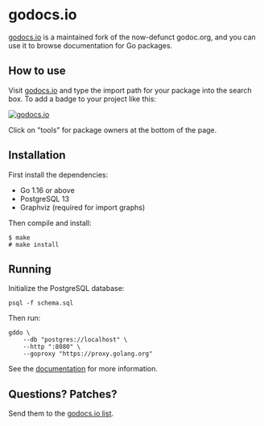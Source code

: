 # godocs.io

[godocs.io](https://godocs.io) is a maintained fork of the now-defunct
godoc.org, and you can use it to browse documentation for Go packages.

## How to use

Visit [godocs.io](https://godocs.io) and type the import path for your package
into the search box. To add a badge to your project like this:

[![godocs.io](https://godocs.io/git.sr.ht/~sircmpwn/dowork?status.svg)](https://godocs.io/git.sr.ht/~sircmpwn/dowork)

Click on "tools" for package owners at the bottom of the page.

## Installation

First install the dependencies:

- Go 1.16 or above
- PostgreSQL 13
- Graphviz (required for import graphs)

Then compile and install:

	$ make
	# make install

## Running

Initialize the PostgreSQL database:

	psql -f schema.sql

Then run:

	gddo \
		--db "postgres://localhost" \
		--http ":8080" \
		--goproxy "https://proxy.golang.org"

See the [documentation](https://godocs.io/git.sr.ht/~sircmpwn/gddo/cmd/gddo)
for more information.

## Questions? Patches?

Send them to the [godocs.io list](https://lists.sr.ht/~sircmpwn/godocs.io).
